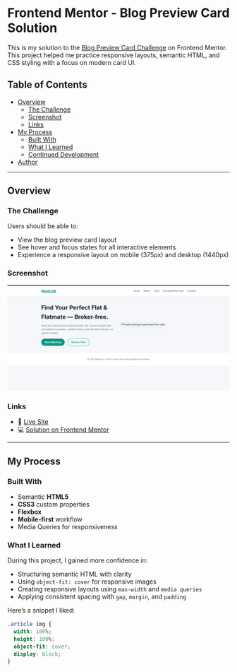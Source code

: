 # Frontend Mentor - Blog Preview Card Solution

This is my solution to the [Blog Preview Card Challenge](https://www.frontendmentor.io/challenges/blog-preview-card-ckPaj01IcS) on Frontend Mentor. This project helped me practice responsive layouts, semantic HTML, and CSS styling with a focus on modern card UI.

## Table of Contents

- [Overview](#overview)
  - [The Challenge](#the-challenge)
  - [Screenshot](#screenshot)
  - [Links](#links)
- [My Process](#my-process)
  - [Built With](#built-with)
  - [What I Learned](#what-i-learned)
  - [Continued Development](#continued-development)
- [Author](#author)

---

## Overview

### The Challenge

Users should be able to:

- View the blog preview card layout
- See hover and focus states for all interactive elements
- Experience a responsive layout on mobile (375px) and desktop (1440px)

### Screenshot

![Blog Preview Card Screenshot](./screenshot.png)

### Links

- 🔗 [Live Site](https://asthaaaaa07.github.io/blog-preview-card/)
- 💻 [Solution on Frontend Mentor](https://www.frontendmentor.io/solutions/blog-preview-card-using-html-css-flexbox-mobile-responsive-xyz123) <!-- Update this with your real solution link -->

---

## My Process

### Built With

- Semantic **HTML5**
- **CSS3** custom properties
- **Flexbox**
- **Mobile-first** workflow
- Media Queries for responsiveness

### What I Learned

During this project, I gained more confidence in:

- Structuring semantic HTML with clarity
- Using `object-fit: cover` for responsive images
- Creating responsive layouts using `max-width` and `media queries`
- Applying consistent spacing with `gap`, `margin`, and `padding`

Here’s a snippet I liked:

```css
.article img {
  width: 100%;
  height: 100%;
  object-fit: cover;
  display: block;
}
